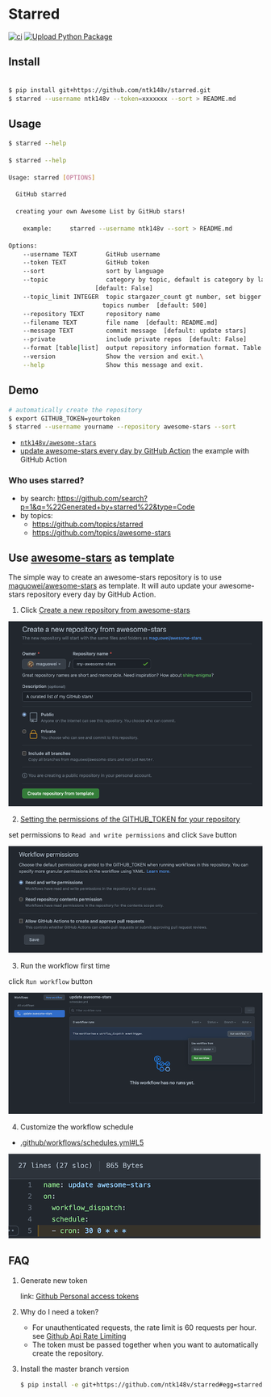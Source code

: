 # Starred

[![ci](https://github.com/maguowei/starred/actions/workflows/ci.yml/badge.svg)](https://github.com/maguowei/starred/actions/workflows/ci.yml)
[![Upload Python Package](https://github.com/maguowei/starred/actions/workflows/deploy.yml/badge.svg)](https://github.com/maguowei/starred/actions/workflows/deploy.yml)

## Install

```bash

$ pip install git+https://github.com/ntk148v/starred.git
$ starred --username ntk148v --token=xxxxxxx --sort > README.md
```

## Usage

```bash
$ starred --help

$ starred --help

Usage: starred [OPTIONS]

  GitHub starred

  creating your own Awesome List by GitHub stars!

    example:     starred --username ntk148v --sort > README.md

Options:
    --username TEXT        GitHub username
    --token TEXT           GitHub token
    --sort                 sort by language
    --topic                category by topic, default is category by language
                        [default: False]
    --topic_limit INTEGER  topic stargazer_count gt number, set bigger to reduce
                          topics number  [default: 500]
    --repository TEXT      repository name
    --filename TEXT        file name  [default: README.md]
    --message TEXT         commit message  [default: update stars]
    --private              include private repos  [default: False]
    --format [table|list]  output repository information format. Table by default.
    --version              Show the version and exit.\
    --help                 Show this message and exit.
```

## Demo

```bash
# automatically create the repository
$ export GITHUB_TOKEN=yourtoken
$ starred --username yourname --repository awesome-stars --sort
```

- [`ntk148v/awesome-stars`](https://github.com/ntk148v/awesome-stars)
- [update awesome-stars every day by GitHub Action](https://github.com/ntk148v/awesome-stars/blob/master/.github/workflows/schedules.yml) the example with GitHub Action

### Who uses starred?

- by search: https://github.com/search?p=1&q=%22Generated+by+starred%22&type=Code
- by topics:
  - https://github.com/topics/starred
  - https://github.com/topics/awesome-stars

## Use [awesome-stars](https://github.com/maguowei/awesome-stars) as template

The simple way to create an awesome-stars repository is to use [maguowei/awesome-stars](https://github.com/maguowei/awesome-stars/generate) as template.
It will auto update your awesome-stars repository every day by GitHub Action.

1. Click [Create a new repository from awesome-stars](https://github.com/maguowei/awesome-stars/generate)

![use-awesome-stars-as-template](imgs/use-awesome-stars-as-template.png)

2. [Setting the permissions of the GITHUB_TOKEN for your repository](https://docs.github.com/en/repositories/managing-your-repositorys-settings-and-features/enabling-features-for-your-repository/managing-github-actions-settings-for-a-repository#setting-the-permissions-of-the-github_token-for-your-repository)

set permissions to `Read and write permissions` and click `Save` button

![workflow-permissions](imgs/workflow-permissions.png)

3. Run the workflow first time

click `Run workflow` button

![run-workflow](imgs/run-workflow.png)

4. Customize the workflow schedule

- [.github/workflows/schedules.yml#L5](https://github.com/maguowei/awesome-stars/blob/master/.github/workflows/schedules.yml#L5)

![schedule](imgs/schedule.png)

## FAQ

1. Generate new token

   link: [Github Personal access tokens](https://github.com/settings/tokens)

2. Why do I need a token?

   - For unauthenticated requests, the rate limit is 60 requests per
     hour.
     see [Github Api Rate
     Limiting](https://developer.github.com/v3/#rate-limiting)
   - The token must be passed together when you want to automatically
     create the repository.

3. Install the master branch version

   ```bash
   $ pip install -e git+https://github.com/ntk148v/starred#egg=starred
   ```
